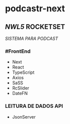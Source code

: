 # podcastr-next
## _NWL5_ ROCKETSET

*SISTEMA PARA PODCAST*

### #FrontEnd
- Next
- React
- TypeScript
- Axios
- SaSS
- RcSlider
- DateFN

### LEITURA DE DADOS API
- JsonServer
